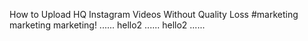 How to Upload HQ Instagram Videos Without Quality Loss #marketing
marketing
marketing!
......
hello2
......
hello2
......
